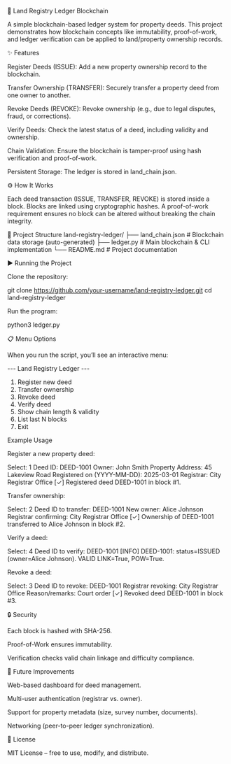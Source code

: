 🏡 Land Registry Ledger Blockchain

A simple blockchain-based ledger system for property deeds.
This project demonstrates how blockchain concepts like immutability, proof-of-work, and ledger verification can be applied to land/property ownership records.

✨ Features

Register Deeds (ISSUE): Add a new property ownership record to the blockchain.

Transfer Ownership (TRANSFER): Securely transfer a property deed from one owner to another.

Revoke Deeds (REVOKE): Revoke ownership (e.g., due to legal disputes, fraud, or corrections).

Verify Deeds: Check the latest status of a deed, including validity and ownership.

Chain Validation: Ensure the blockchain is tamper-proof using hash verification and proof-of-work.

Persistent Storage: The ledger is stored in land_chain.json.

⚙️ How It Works

Each deed transaction (ISSUE, TRANSFER, REVOKE) is stored inside a block.
Blocks are linked using cryptographic hashes.
A proof-of-work requirement ensures no block can be altered without breaking the chain integrity.

📂 Project Structure
land-registry-ledger/
├── land_chain.json      # Blockchain data storage (auto-generated)
├── ledger.py            # Main blockchain & CLI implementation
└── README.md            # Project documentation

▶️ Running the Project

Clone the repository:

git clone https://github.com/your-username/land-registry-ledger.git
cd land-registry-ledger


Run the program:

python3 ledger.py

📋 Menu Options

When you run the script, you’ll see an interactive menu:

--- Land Registry Ledger ---
1) Register new deed
2) Transfer ownership
3) Revoke deed
4) Verify deed
5) Show chain length & validity
6) List last N blocks
0) Exit

Example Usage

Register a new property deed:

Select: 1
Deed ID: DEED-1001
Owner: John Smith
Property Address: 45 Lakeview Road
Registered on (YYYY-MM-DD): 2025-03-01
Registrar: City Registrar Office
[✓] Registered deed DEED-1001 in block #1.


Transfer ownership:

Select: 2
Deed ID to transfer: DEED-1001
New owner: Alice Johnson
Registrar confirming: City Registrar Office
[✓] Ownership of DEED-1001 transferred to Alice Johnson in block #2.


Verify a deed:

Select: 4
Deed ID to verify: DEED-1001
[INFO] DEED-1001: status=ISSUED (owner=Alice Johnson). VALID LINK=True, POW=True.


Revoke a deed:

Select: 3
Deed ID to revoke: DEED-1001
Registrar revoking: City Registrar Office
Reason/remarks: Court order
[✓] Revoked deed DEED-1001 in block #3.

🔒 Security

Each block is hashed with SHA-256.

Proof-of-Work ensures immutability.

Verification checks valid chain linkage and difficulty compliance.

🚀 Future Improvements

Web-based dashboard for deed management.

Multi-user authentication (registrar vs. owner).

Support for property metadata (size, survey number, documents).

Networking (peer-to-peer ledger synchronization).

📜 License

MIT License – free to use, modify, and distribute.

